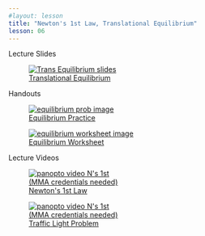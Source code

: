 ```yaml
---
#layout: lesson
title: "Newton's 1st Law, Translational Equilibrium"
lesson: 06
---
```


<div class="heading3"> Lecture Slides </div>

<div class="thumb_container">

  <a href="https://drive.google.com/file/d/1H9CIOG5nst1bFfAZ2aZwB2RN5GlDQOaJ/view" target="_blank">
    <figure class="thumblink">
      <img class="thumblink-img" src="{{site.baseurl}}/images/thumbs/L06.png" alt="Trans Equilibrium slides" >
      <figcaption class="thumblink-caption"> Translational Equilibrium </figcaption>
    </figure>
  </a>

</div>


<div class="heading3">
  Handouts
</div>

<div class="thumb_container">

  <a href="{{site.baseurl}}/handouts/h06_TransEquilibrium.pdf" target="_blank">
    <figure class="thumblink">
      <img class="thumblink-img-portrait" src="{{site.baseurl}}/images/thumbs/H06.png" alt="equilibrium prob image" >
      <figcaption class="thumblink-caption"> Equilibrium Practice </figcaption>
    </figure>
  </a>

  <a href="{{site.baseurl}}/handouts/h06_N1stPractice.pdf" target="_blank">
    <figure class="thumblink">
      <img class="thumblink-img-portrait" src="{{site.baseurl}}/images/thumbs/W06.png" alt="equilibrium worksheet image" >
      <figcaption class="thumblink-caption"> Equilibrium Worksheet </figcaption>
    </figure>
  </a>

</div>


<div class="heading3">
  Lecture Videos
</div>

<div class="thumb_container">

  <a href="https://mma.hosted.panopto.com/Panopto/Pages/Viewer.aspx?id=43d4179f-4c3f-4f2c-8ff6-ae3c0186bdd1" target="_blank">
    <figure class="thumblink">
      <img class="thumblink-img"
    src="{{site.baseurl}}/images/thumbs/panopto_thumb.png"
    alt="panopto video N's 1st" >
      <figcaption class="thumblink-caption" style="width: 180px;">
     (MMA credentials needed) Newton's 1st Law </figcaption>
    </figure>
  </a>

  <a href="https://mma.hosted.panopto.com/Panopto/Pages/Viewer.aspx?id=36e668fa-4dd9-4eef-af7e-acd80137c336" target="_blank">
    <figure class="thumblink">
      <img class="thumblink-img"
    src="{{site.baseurl}}/images/thumbs/panopto_thumb.png"
    alt="panopto video N's 1st" >
      <figcaption class="thumblink-caption" style="width: 180px;">
     (MMA credentials needed) Traffic Light Problem </figcaption>
    </figure>
  </a>

</div>
